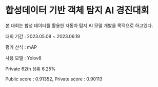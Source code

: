 # 합성데이터 기반 객체 탐지 AI 경진대회

본 대회는 합성 데이터를 활용한 자동차 탐지 AI 모델 개발을 목적으로 하고있다.

대회 기간 : 2023.05.08 ~ 2023.06.19

평가 산식 : mAP

사용 모델 : Yolov8

Private 62th 상위 6.25%

Public score : 0.91352, Private score : 0.90113

